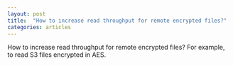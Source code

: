 ```yaml
---
layout: post
title:  "How to increase read throughput for remote encrypted files?"
categories: articles 
---
```


How to increase read throughput for remote encrypted files? For example, to read
S3 files encrypted in AES.






